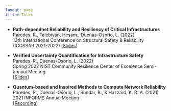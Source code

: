```yaml
---
layout: page
title: Talks
---
```


* **Path-dependnet Reliability and Resiliency of Critical Infrastructures**  
Paredes, R., Talebiyan, Hesam., Duenas-Osorio, L. (2022)  
13th International Conference on Structural Safety & Reliability (ICOSSAR 2021-2022)
[[Slides](https://docs.google.com/presentation/d/1oOIU9Lbfm15bo2SZtg-G8WXpoDZ_bcY-o5gUT3Ocrbs/edit?usp=sharing)]

* **Verified Uncertainty Quantification for Infrastructure Safety**  
Paredes, R., Duenas-Osorio, L. (2022)  
Spring 2022 NIST Community Resilience Center of Excelence Semi-annual Meeting  
[[Slides](https://docs.google.com/presentation/d/1_w_4LTRxr5vmjqzSnP1HVO8bFCCbA7cj/edit?usp=sharing&ouid=101224443141745959852&rtpof=true&sd=true)]

* **Quantum-based and Inspired Methods to Compute Network Reliability**  
Paredes, R., Duenas-Osorio, L., Sundar, B., & Hazzard, K. R. A. (2021)  
2021 INFORMS Annual Meeting  
[[Recording](https://drive.google.com/file/d/1KvltvCtX6owHfERY6A_GzL9vgeXPZK7t/view?usp=sharing)]
